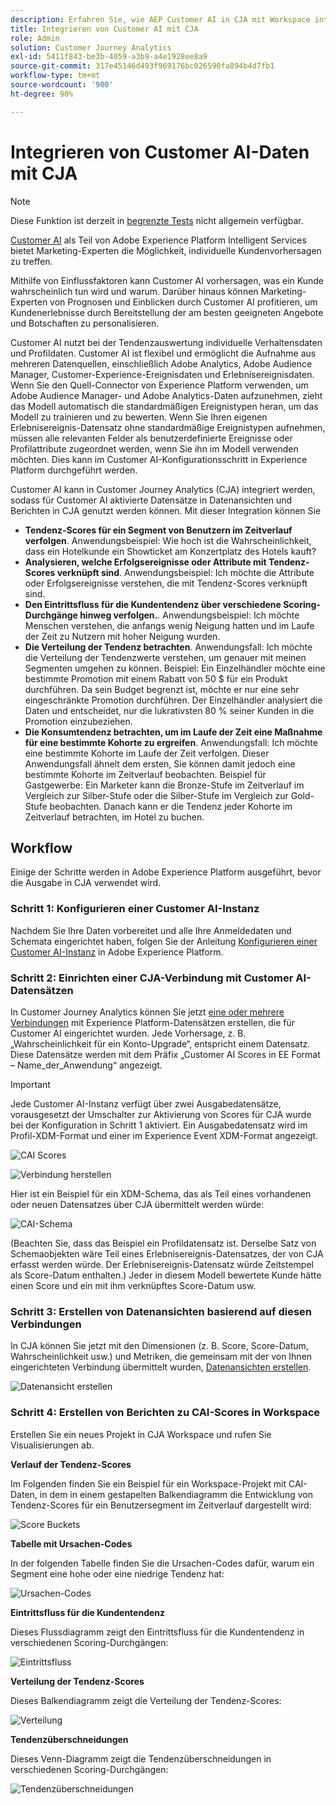 ```yaml
---
description: Erfahren Sie, wie AEP Customer AI in CJA mit Workspace integriert wird.
title: Integrieren von Customer AI mit CJA
role: Admin
solution: Customer Journey Analytics
exl-id: 5411f843-be3b-4059-a3b9-a4e1928ee8a9
source-git-commit: 317e45146d493f969176bc026590fa894b4d7fb1
workflow-type: tm+mt
source-wordcount: '900'
ht-degree: 90%

---
```


# Integrieren von Customer AI-Daten mit CJA

>[!NOTE]
>
>Diese Funktion ist derzeit in [begrenzte Tests](/help/release-notes/releases.md) nicht allgemein verfügbar.

[Customer AI](https://experienceleague.adobe.com/docs/experience-platform/intelligent-services/customer-ai/overview.html?lang=de) als Teil von Adobe Experience Platform Intelligent Services bietet Marketing-Experten die Möglichkeit, individuelle Kundenvorhersagen zu treffen.

Mithilfe von Einflussfaktoren kann Customer AI vorhersagen, was ein Kunde wahrscheinlich tun wird und warum. Darüber hinaus können Marketing-Experten von Prognosen und Einblicken durch Customer AI profitieren, um Kundenerlebnisse durch Bereitstellung der am besten geeigneten Angebote und Botschaften zu personalisieren.

Customer AI nutzt bei der Tendenzauswertung individuelle Verhaltensdaten und Profildaten. Customer AI ist flexibel und ermöglicht die Aufnahme aus mehreren Datenquellen, einschließlich Adobe Analytics, Adobe Audience Manager, Customer-Experience-Ereignisdaten und Erlebnisereignisdaten. Wenn Sie den Quell-Connector von Experience Platform verwenden, um Adobe Audience Manager- und Adobe Analytics-Daten aufzunehmen, zieht das Modell automatisch die standardmäßigen Ereignistypen heran, um das Modell zu trainieren und zu bewerten. Wenn Sie Ihren eigenen Erlebnisereignis-Datensatz ohne standardmäßige Ereignistypen aufnehmen, müssen alle relevanten Felder als benutzerdefinierte Ereignisse oder Profilattribute zugeordnet werden, wenn Sie ihn im Modell verwenden möchten. Dies kann im Customer AI-Konfigurationsschritt in Experience Platform durchgeführt werden. &#x200B;

Customer AI kann in Customer Journey Analytics (CJA) integriert werden, sodass für Customer AI aktivierte Datensätze in Datenansichten und Berichten in CJA genutzt werden können. Mit dieser Integration können Sie

* **Tendenz-Scores für ein Segment von Benutzern im Zeitverlauf verfolgen**. Anwendungsbeispiel: Wie hoch ist die Wahrscheinlichkeit, dass ein Hotelkunde ein Showticket am Konzertplatz des Hotels kauft?
* **Analysieren, welche Erfolgsereignisse oder Attribute mit Tendenz-Scores verknüpft sind**. &#x200B;Anwendungsbeispiel: Ich möchte die Attribute oder Erfolgsereignisse verstehen, die mit Tendenz-Scores verknüpft sind.
* **Den Eintrittsfluss für die Kundentendenz über verschiedene Scoring-Durchgänge hinweg verfolgen.**. Anwendungsbeispiel: Ich möchte Menschen verstehen, die anfangs wenig Neigung hatten und im Laufe der Zeit zu Nutzern mit hoher Neigung wurden. &#x200B;
* **Die Verteilung der Tendenz betrachten**. Anwendungsfall: Ich möchte die Verteilung der Tendenzwerte verstehen, um genauer mit meinen Segmenten umgehen zu können. &#x200B;Beispiel: Ein Einzelhändler möchte eine bestimmte Promotion mit einem Rabatt von 50 $ für ein Produkt durchführen. Da sein Budget begrenzt ist, möchte er nur eine sehr eingeschränkte Promotion durchführen. Der Einzelhändler analysiert die Daten und entscheidet, nur die lukrativsten 80 % seiner Kunden in die Promotion einzubeziehen.
* **Die Konsumtendenz betrachten, um im Laufe der Zeit eine Maßnahme für eine bestimmte Kohorte zu ergreifen**. Anwendungsfall: Ich möchte eine bestimmte Kohorte im Laufe der Zeit verfolgen. Dieser Anwendungsfall ähnelt dem ersten, Sie können damit jedoch eine bestimmte Kohorte im Zeitverlauf beobachten. Beispiel für Gastgewerbe: Ein Marketer kann die Bronze-Stufe im Zeitverlauf im Vergleich zur Silber-Stufe oder die Silber-Stufe im Vergleich zur Gold-Stufe beobachten. Danach kann er die Tendenz jeder Kohorte im Zeitverlauf betrachten, im Hotel zu buchen. &#x200B;

## Workflow

Einige der Schritte werden in Adobe Experience Platform ausgeführt, bevor die Ausgabe in CJA verwendet wird.

### Schritt 1: Konfigurieren einer Customer AI-Instanz

Nachdem Sie Ihre Daten vorbereitet und alle Ihre Anmeldedaten und Schemata eingerichtet haben, folgen Sie der Anleitung [Konfigurieren einer Customer AI-Instanz](https://experienceleague.adobe.com/docs/experience-platform/intelligent-services/customer-ai/user-guide/configure.html?lang=de) in Adobe Experience Platform.

### Schritt 2: Einrichten einer CJA-Verbindung mit Customer AI-Datensätzen

In Customer Journey Analytics können Sie jetzt [eine oder mehrere Verbindungen](/help/connections/create-connection.md) mit Experience Platform-Datensätzen erstellen, die für Customer AI eingerichtet wurden. Jede Vorhersage, z. B. „Wahrscheinlichkeit für ein Konto-Upgrade“, entspricht einem Datensatz. Diese Datensätze werden mit dem Präfix „Customer AI Scores in EE Format – Name_der_Anwendung“ angezeigt.

>[!IMPORTANT]
>
>Jede Customer AI-Instanz verfügt über zwei Ausgabedatensätze, vorausgesetzt der Umschalter zur Aktivierung von Scores für CJA wurde bei der Konfiguration in Schritt 1 aktiviert. Ein Ausgabedatensatz wird im Profil-XDM-Format und einer im Experience Event XDM-Format angezeigt.

![CAI Scores](assets/cai-scores.png)

![Verbindung herstellen](assets/create-conn.png)

Hier ist ein Beispiel für ein XDM-Schema, das als Teil eines vorhandenen oder neuen Datensatzes über CJA übermittelt werden würde:

![CAI-Schema](assets/cai-schema.png)

(Beachten Sie, dass das Beispiel ein Profildatensatz ist. Derselbe Satz von Schemaobjekten wäre Teil eines Erlebnisereignis-Datensatzes, der von CJA erfasst werden würde. Der Erlebnisereignis-Datensatz würde Zeitstempel als Score-Datum enthalten.) Jeder in diesem Modell bewertete Kunde hätte einen Score und ein mit ihm verknüpftes Score-Datum usw.

### Schritt 3: Erstellen von Datenansichten basierend auf diesen Verbindungen

In CJA können Sie jetzt mit den Dimensionen (z. B. Score, Score-Datum, Wahrscheinlichkeit usw.) und Metriken, die gemeinsam mit der von Ihnen eingerichteten Verbindung übermittelt wurden, [Datenansichten erstellen](/help/data-views/create-dataview.md).

![Datenansicht erstellen](assets/create-dataview.png)

### Schritt 4: Erstellen von Berichten zu CAI-Scores in Workspace

Erstellen Sie ein neues Projekt in CJA Workspace und rufen Sie Visualisierungen ab.

**Verlauf der Tendenz-Scores**

Im Folgenden finden Sie ein Beispiel für ein Workspace-Projekt mit CAI-Daten, in dem in einem gestapelten Balkendiagramm die Entwicklung von Tendenz-Scores für ein Benutzersegment im Zeitverlauf dargestellt wird:

![Score Buckets](assets/workspace-scores.png)

**Tabelle mit Ursachen-Codes**

In der folgenden Tabelle finden Sie die Ursachen-Codes dafür, warum ein Segment eine hohe oder eine niedrige Tendenz hat:

![Ursachen-Codes](assets/reason-codes.png)

**Eintrittsfluss für die Kundentendenz**

Dieses Flussdiagramm zeigt den Eintrittsfluss für die Kundentendenz in verschiedenen Scoring-Durchgängen:

![Eintrittsfluss](assets/flow.png)

**Verteilung der Tendenz-Scores**

Dieses Balkendiagramm zeigt die Verteilung der Tendenz-Scores:

![Verteilung](assets/distribution.png)

**Tendenzüberschneidungen**

Dieses Venn-Diagramm zeigt die Tendenzüberschneidungen in verschiedenen Scoring-Durchgängen:

![Tendenzüberschneidungen](assets/venn.png)
